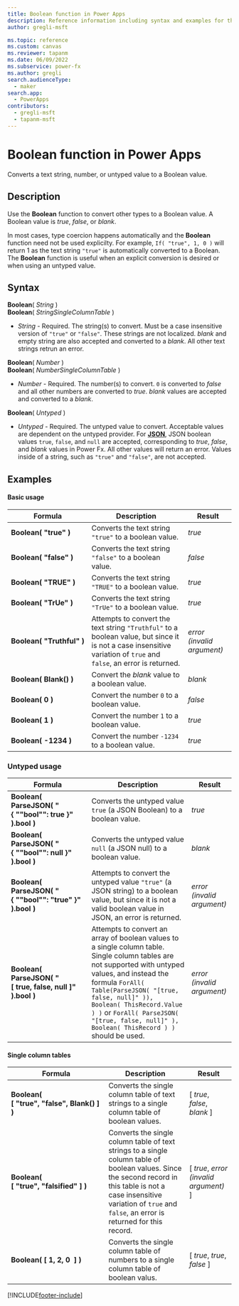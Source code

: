 ```yaml
---
title: Boolean function in Power Apps
description: Reference information including syntax and examples for the Boolean function in Power Apps.
author: gregli-msft

ms.topic: reference
ms.custom: canvas
ms.reviewer: tapanm
ms.date: 06/09/2022
ms.subservice: power-fx
ms.author: gregli
search.audienceType: 
  - maker
search.app: 
  - PowerApps
contributors:
  - gregli-msft
  - tapanm-msft
---
```

# Boolean function in Power Apps
Converts a text string, number, or untyped value to a Boolean value.

## Description
Use the **Boolean** function to convert other types to a Boolean value.  A Boolean value is *true*, *false*, or *blank*.

In most cases, type coercion happens automatically and the **Boolean** function need not be used explicilty.  For example, `If( "true", 1, 0 )` will return 1 as the text string `"true"` is automatically converted to a Boolean.  The **Boolean** function is useful when an explicit conversion is desired or when using an untyped value.

## Syntax

**Boolean**( *String* )<br>
**Boolean**( *StringSingleColumnTable* )

* *String* - Required. The string(s) to convert.  Must be a case insensitive version of `"true"` or `"false"`.  These strings are not localized.  *blank* and empty string are also accepted and converted to a *blank*.  All other text strings retrun an error.

**Boolean**( *Number* )<br>
**Boolean**( *NumberSingleColumnTable* )

* *Number* - Required.  The number(s) to convert.  `0` is converted to *false* and all other numbers are converted to *true*.  *blank* values are accepted and converted to a *blank*.

**Boolean**( *Untyped* )

* *Untyped* - Required. The untyped value to convert.  Acceptable values are dependent on the untyped provider.  For [**JSON**](function-parsejson.md), JSON boolean values `true`, `false`, and `null` are accepted, corresponding to *true*, *false*, and *blank* values in Power Fx.  All other values will return an error.  Values inside of a string, such as `"true"` and `"false"`, are not accepted. 

## Examples

#### Basic usage

| Formula | Description | Result |
| --- | --- | --- |
| **Boolean(&nbsp;"true"&nbsp;)** | Converts the text string `"true"` to a boolean value. | *true* |
| **Boolean(&nbsp;"false"&nbsp;)** | Converts the text string `"false"` to a boolean value. | *false* |
| **Boolean(&nbsp;"TRUE"&nbsp;)** | Converts the text string `"TRUE"` to a boolean value. | *true* |
| **Boolean(&nbsp;"TrUe"&nbsp;)** | Converts the text string `"TrUe"` to a boolean value. | *true* |
| **Boolean(&nbsp;"Truthful"&nbsp;)** | Attempts to convert the text string `"Truthful"` to a boolean value, but since it is not a case insensitive variation of `true` and `false`, an error is returned. | *error (invalid argument)* |
| **Boolean(&nbsp;Blank()&nbsp;)** | Convert the *blank* value to a boolean value. | *blank* |
| **Boolean(&nbsp;0&nbsp;)** | Convert the number `0` to a boolean value. | *false* |
| **Boolean(&nbsp;1&nbsp;)** | Convert the number `1` to a boolean value. | *true* |
| **Boolean(&nbsp;-1234&nbsp;)** | Convert the number `-1234` to a boolean value. | *true* |

### Untyped usage

| Formula | Description | Result |
| --- | --- | --- |
| **Boolean( ParseJSON( "{&nbsp;""bool"":&nbsp;true&nbsp;}" ).bool )** | Converts the untyped value `true` (a JSON Boolean) to a boolean value. | *true* |
| **Boolean( ParseJSON( "{&nbsp;""bool"":&nbsp;null&nbsp;}" ).bool )** | Converts the untyped value `null` (a JSON null) to a boolean value. | *blank* |
| **Boolean( ParseJSON( "{&nbsp;""bool"":&nbsp;"true"&nbsp;}" ).bool )** | Attempts to convert the untyped value `"true"` (a JSON string) to a boolean value, but since it is not a valid boolean value in JSON, an error is returned. | *error (invalid argument)* |
| **Boolean( ParseJSON( "[&nbsp;true,&nbsp;false,&nbsp;null&nbsp;]" ).bool )** | Attempts to convert an array of boolean values to a single column table.  Single column tables are not supported with untyped values, and instead the formula `ForAll( Table(ParseJSON( "[true, false, null]" )), Boolean( ThisRecord.Value ) )` or `ForAll( ParseJSON( "[true, false, null]" ), Boolean( ThisRecord ) )` should be used. | *error (invalid argument)* |

#### Single column tables

| Formula | Description | Result |
| --- | --- | --- |
| **Boolean( [&nbsp;"true",&nbsp;"false",&nbsp;Blank()&nbsp;] )** | Converts the single column table of text strings to a single column table of boolean values. | [ *true*, *false*, *blank* ] |
| **Boolean( [&nbsp;"true",&nbsp;"falsified"&nbsp;] )** | Converts the single column table of text strings to a single column table of boolean values.  Since the second record in this table is not a case insensitive variation of `true` and `false`, an error is returned for this record. | [ *true*, *error (invalid argument)* ] |
| **Boolean( [&nbsp;1,&nbsp;2,&nbsp;0 &nbsp;] )** | Converts the single column table of numbers to a single column table of boolean valus. | [ *true*, *true*, *false* ] |

[!INCLUDE[footer-include](../../includes/footer-banner.md)]